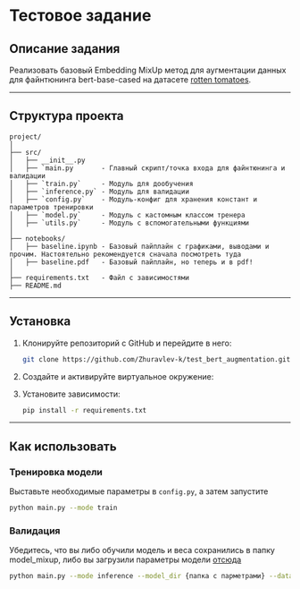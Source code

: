 # Тестовое задание

## Описание задания

Реализовать базовый Embedding MixUp метод для аугментации данных для файнтюнинга bert-base-cased на датасете [rotten tomatoes](https://huggingface.co/datasets/rotten_tomatoes). 
___
## Структура проекта
```plaintext
project/
│
├── src/
│   ├── __init__.py
│   ├── `main.py       - Главный скрипт/точка входа для файнтюнинга и валидации
│   ├── `train.py`     - Модуль для дообучения 
│   ├── `inference.py` - Модуль для валидации 
│   ├── `config.py`    - Модуль-конфиг для хранения констант и параметров тренировки
│   ├── `model.py`     - Модуль с кастомным классом тренера
│   ├── `utils.py`     - Модуль с вспомогательными функциями
│
├── notebooks/
│   ├── baseline.ipynb - Базовый пайплайн с графиками, выводами и прочим. Настоятельно рекомендуется сначала посмотреть туда
│   ├── baseline.pdf   - Базовый пайплайн, но теперь и в pdf!
│
├── requirements.txt   - Файл с зависимостями
├── README.md
```
___
## Установка

1. Клонируйте репозиторий с GitHub и перейдите в него:

    ```sh
    git clone https://github.com/Zhuravlev-k/test_bert_augmentation.git
    ```

2. Создайте и активируйте виртуальное окружение:
3. Установите зависимости:
    ```sh
    pip install -r requirements.txt
    ```
___
## Как использовать
### Тренировка модели
Выставьте необходимые параметры в ```config.py```, а затем запустите
```sh
python main.py --mode train
```
### Валидация
Убедитесь, что вы либо обучили модель и веса сохранились в папку model_mixup, либо вы загрузили параметры модели [отсюда](https://disk.yandex.ru/d/_my5c8O5ogPRQg)
```sh
python main.py --mode inference --model_dir {папка с парметрами} --dataset {validation/test}
```
